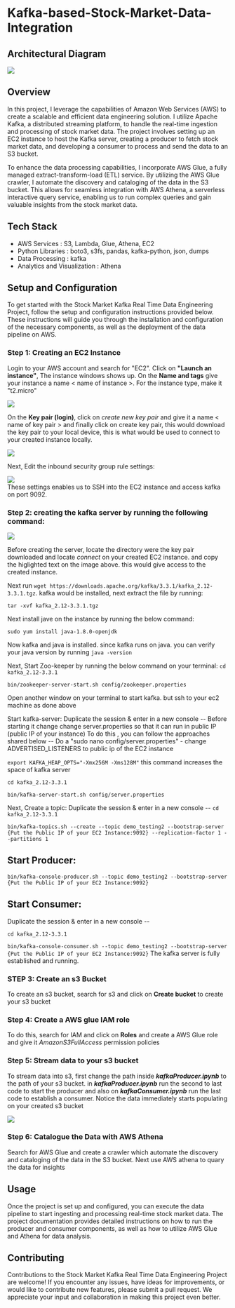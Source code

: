 # Kafka-based-Stock-Market-Data-Integration
## Architectural Diagram
<div align="left"> <img src="https://raw.githubusercontent.com/GeoSegun/Kafka-based-Stock-Market-Data-Integration/main/images/FINALGIF.gif"> </div>

## Overview
In this project, I leverage the capabilities of Amazon Web Services (AWS) to create a scalable and efficient data engineering solution. I utilize Apache Kafka, a distributed streaming platform, to handle the real-time ingestion and processing of stock market data. The project involves setting up an EC2 instance to host the Kafka server, creating a producer to fetch stock market data, and developing a consumer to process and send the data to an S3 bucket.

To enhance the data processing capabilities, I incorporate AWS Glue, a fully managed extract-transform-load (ETL) service. By utilizing the AWS Glue crawler, I automate the discovery and cataloging of the data in the S3 bucket. This allows for seamless integration with AWS Athena, a serverless interactive query service, enabling us to run complex queries and gain valuable insights from the stock market data.

## Tech Stack
* AWS Services : S3, Lambda, Glue, Athena, EC2
* Python Libraries : boto3, s3fs, pandas, kafka-python, json, dumps
* Data Processing : kafka
* Analytics and Visualization : Athena
## Setup and Configuration
To get started with the Stock Market Kafka Real Time Data Engineering Project, follow the setup and configuration instructions provided below. These instructions will guide you through the installation and configuration of the necessary components, as well as the deployment of the data pipeline on AWS.
### Step 1: Creating an EC2 Instance
Login to your AWS account and search for "EC2". Click on **"Launch an instance"**, The instance windows shows up. On the **Name and tags** give your instance a name < name of instance >. For the instance type, make it "t2.micro"
<div align="left"> <img src="https://raw.githubusercontent.com/GeoSegun/Kafka-based-Stock-Market-Data-Integration/main/images/image_1.JPG"> </div>

On the **Key pair (login)**, click on *create new key pair* and give it a name < name of key pair > and finally click on create key pair, this would download the key pair to your local device, this is what would be used to connect to your created instance locally.
<div align="left"> <img src="https://raw.githubusercontent.com/GeoSegun/Kafka-based-Stock-Market-Data-Integration/main/images/image_2.JPG"> </div>

Next, Edit the inbound security group rule settings:
<div align="left"> <img src="https://raw.githubusercontent.com/GeoSegun/Kafka-based-Stock-Market-Data-Integration/main/images/image_3.JPG"> </div>
These settings enables us to SSH into the EC2 instance and access kafka on port 9092.

### Step 2: creating the kafka server by running the following command:
<div align="left"> <img src="https://raw.githubusercontent.com/GeoSegun/Kafka-based-Stock-Market-Data-Integration/main/images/image_4.jpg"> </div>

Before creating the server, locate the directory were the key pair downloaded and locate *connect* on your created EC2 instance. and copy the higlighted text on the image above. this would give access to the created instance.

Next run `wget https://downloads.apache.org/kafka/3.3.1/kafka_2.12-3.3.1.tgz`. kafka would be installed, next extract the file by running:

`tar -xvf kafka_2.12-3.3.1.tgz`

Next install jave on the instance by running the below command:

`sudo yum install java-1.8.0-openjdk`

Now kafka and java is installed. since kafka runs on java. you can verify your java version by running `java -version`

Next, Start Zoo-keeper by running the below command on your terminal:
`cd kafka_2.12-3.3.1`

`bin/zookeeper-server-start.sh config/zookeeper.properties`

Open another window on your terminal to start kafka. but ssh to your ec2 machine as done above

Start kafka-server:
Duplicate the session & enter in a new console --
Before starting it change change server.properties so that it can run in public IP (public IP of your instance)
To do this , you can follow the approaches shared below --
Do a "sudo nano config/server.properties" - change ADVERTISED_LISTENERS to public ip of the EC2 instance

`export KAFKA_HEAP_OPTS="-Xmx256M -Xms128M"` this command increases the space of kafka server

`cd kafka_2.12-3.3.1`

`bin/kafka-server-start.sh config/server.properties`

Next, Create a topic:
Duplicate the session & enter in a new console --
`cd kafka_2.12-3.3.1`

`bin/kafka-topics.sh --create --topic demo_testing2 --bootstrap-server {Put the Public IP of your EC2 Instance:9092} --replication-factor 1 --partitions 1`

Start Producer:
--------------------------
`bin/kafka-console-producer.sh --topic demo_testing2 --bootstrap-server {Put the Public IP of your EC2 Instance:9092} `

Start Consumer:
-------------------------
Duplicate the session & enter in a new console --

`cd kafka_2.12-3.3.1`

`bin/kafka-console-consumer.sh --topic demo_testing2 --bootstrap-server {Put the Public IP of your EC2 Instance:9092}`
The kafka server is fully established and running.

### STEP 3: Create an s3 Bucket
To create an s3 bucket, search for s3 and click on **Create bucket** to create your s3 bucket

### Step 4: Create a AWS glue IAM role
To do this, search for IAM and click on **Roles** and create a AWS Glue role and give it *AmazonS3FullAccess* permission policies

### Step 5: Stream data to your s3 bucket
To stream data into s3, first change the path inside ***kafkaProducer.ipynb*** to the path of your s3 bucket. in ***kafkaProducer.ipynb*** run the second to last code to start the producer and also on ***kafkaConsumer.ipynb*** run the last code to establish a consumer. Notice the data immediately starts populating on your created s3 bucket
<div align="left"> <img src="https://raw.githubusercontent.com/GeoSegun/Kafka-based-Stock-Market-Data-Integration/main/images/image_5.jpg"> </div>

### Step 6: Catalogue the Data with AWS Athena
Search for AWS Glue and create a crawler which automate the discovery and cataloging of the data in the S3 bucket. Next use AWS athena to quary the data for insights

## Usage
Once the project is set up and configured, you can execute the data pipeline to start ingesting and processing real-time stock market data. The project documentation provides detailed instructions on how to run the producer and consumer components, as well as how to utilize AWS Glue and Athena for data analysis.

## Contributing
Contributions to the Stock Market Kafka Real Time Data Engineering Project are welcome! If you encounter any issues, have ideas for improvements, or would like to contribute new features, please submit a pull request. We appreciate your input and collaboration in making this project even better.

